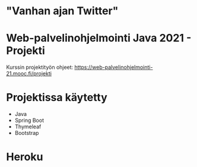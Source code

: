# "Vanhan ajan Twitter"

# Web-palvelinohjelmointi Java 2021 - Projekti

Kurssin projektityön ohjeet: https://web-palvelinohjelmointi-21.mooc.fi/projekti

# Projektissa käytetty
- Java
- Spring Boot
- Thymeleaf
- Bootstrap

# Heroku
